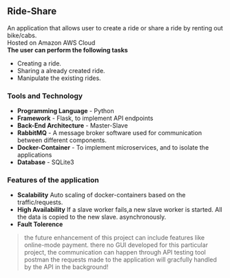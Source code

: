 ## Ride-Share 
An application that allows user to create a ride or share a ride by renting out bike/cabs.\
Hosted on Amazon AWS Cloud\
**The user can perform the following tasks**
  * Creating a ride.                                                                                   
  * Sharing a already created ride.
  * Manipulate the existing rides.
  
 ### Tools and Technology
  * **Programming Language** - Python
  * **Framework** - Flask, to implement API endpoints
  * **Back-End Architecture** - Master-Slave 
  * **RabbitMQ** - A message broker software used for communication between different components.
  * **Docker-Container**  - To implement microservices, and to isolate the applications
  * **Database** - SQLite3

  ### Features of the application
  
  * **Scalability** Auto scaling of docker-containers based on the traffic/requests.
  * **High Availability** If a slave worker fails,a new slave worker is started. All the data is copied to the new slave. asynchronously.
  * **Fault Tolerence**

>the future enhancement of this project can include features like online-mode payment. there no 
>GUI developed for this particular project, the communication can happen through API testing tool
>postman the requests made to the application will gracfully handled by the API in the background!
  
